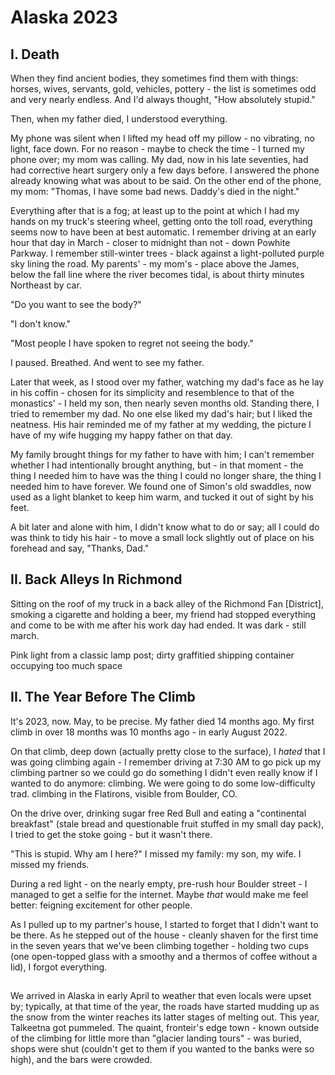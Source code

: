 # Alaska 2023

## I. Death

When they find ancient bodies, they sometimes find them with things: horses, wives, servants, gold, vehicles, pottery - the list is sometimes odd and very nearly endless. And I'd always thought, "How absolutely stupid." 

Then, when my father died, I understood everything.

My phone was silent when I lifted my head off my pillow - no vibrating, no light, face down. For no reason - maybe to check the time - I turned my phone over; my mom was calling. My dad, now in his late seventies, had had corrective heart surgery only a few days before. I answered the phone already knowing what was about to be said. On the other end of the phone, my mom: "Thomas, I have some bad news. Daddy's died in the night." 

Everything after that is a fog; at least up to the point at which I had my hands on my truck's steering wheel, getting onto the toll road, everything seems now to have been at best automatic. I remember driving at an early hour that day in March - closer to midnight than not - down Powhite Parkway. I remember still-winter trees - black against a light-polluted purple sky lining the road. My parents' - my mom's - place above the James, below the fall line where the river becomes tidal, is about thirty minutes Northeast by car.

"Do you want to see the body?"

"I don't know."

"Most people I have spoken to regret not seeing the body."

I paused. Breathed. And went to see my father.
 
Later that week, as I stood over my father, watching my dad's face as he lay in his coffin - chosen for its simplicity and resemblence to that of the monastics' - I held my son, then nearly seven months old. Standing there, I tried to remember my dad. No one else liked my dad's hair; but I liked the neatness. His hair reminded me of my father at my wedding, the picture I have of my wife hugging my happy father on that day. 

My family brought things for my father to have with him; I can't remember whether I had intentionally brought anything, but - in that moment - the thing I needed him to have was the thing I could no longer share, the thing I needed him to have forever. We found one of Simon's old swaddles, now used as a light blanket to keep him warm, and tucked it out of sight by his feet. 

A bit later and alone with him, I didn't know what to do or say; all I could do was think to tidy his hair - to move a small lock slightly out of place on his forehead and say, "Thanks, Dad."










## II. Back Alleys In Richmond

Sitting on the roof of my truck in a back alley of the Richmond Fan [District], smoking a cigarette and holding a beer, my friend had stopped everything and come to be with me after his work day had ended. It was dark - still march. 

Pink light from a classic lamp post; dirty graffitied shipping container occupying too much space

## II. The Year Before The Climb

It's 2023, now. May, to be precise. My father died 14 months ago. My first climb in over 18 months was 10 months ago - in early August 2022. 

On that climb, deep down (actually pretty close to the surface), I _hated_ that I was going climbing again - I remember driving at 7:30 AM to go pick up my climbing partner so we could go do something I didn't even really know if I wanted to do anymore: climbing. We were going to do some low-difficulty trad. climbing in the Flatirons, visible from Boulder, CO. 

On the drive over, drinking sugar free Red Bull and eating a "continental breakfast" (stale bread and questionable fruit stuffed in my small day pack), I tried to get the stoke going - but it wasn't there. 

"This is stupid. Why am I here?" I missed my family: my son, my wife. I missed my friends.

During a red light - on the nearly empty, pre-rush hour Boulder street - I managed to get a selfie for the internet. Maybe _that_ would make me feel better: feigning excitement for other people. 

As I pulled up to my partner's house, I started to forget that I didn't want to be there. As he stepped out of the house - cleanly shaven for the first time in the seven years that we've been climbing together - holding two cups (one open-topped glass with a smoothy and a thermos of coffee without a lid), I forgot everything. 


## 

We arrived in Alaska in early April to weather that even locals were upset by; typically, at that time of the year, the roads have started mudding
up as the snow from the winter reaches its latter stages of melting out. This year, Talkeetna got pummeled. The quaint, fronteir's edge town - known
outside of the climbing for little more than "glacier landing tours" - was buried, shops were shut (couldn't get to them if you wanted to the banks
were so high), and the bars were crowded. 
